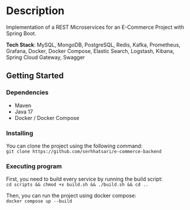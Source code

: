 # Description
Implementation of a REST Microservices for an E-Commerce Project with Spring Boot.  

**Tech Stack**: MySQL, MongoDB, PostgreSQL, Redis, Kafka, Prometheus, Grafana, Docker, Docker Compose, Elastic Search, Logstash, Kibana, Spring Cloud Gateway, Swagger

## Getting Started

### Dependencies
* Maven
* Java 17
* Docker / Docker Compose

### Installing
You can clone the project using the following command:    
`git clone https://github.com/serhhatsari/e-commerce-backend`  

### Executing program
First, you need to build every service by running the build script:  
`cd scripts && chmod +x build.sh && ./build.sh && cd ..`

Then, you can run the project using docker compose:    
`docker compose up --build`
